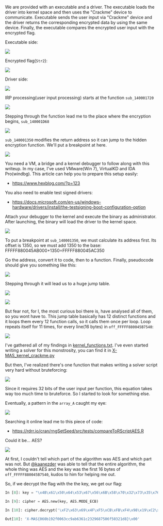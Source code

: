 We are provided with an executable and a driver. The executable loads the driver into kernel space and then uses the "Crackme" device to communicate. Executable sends the user input via "Crackme" device and the driver returns the corresponding encrypted data by using the same device. Finally, the executable compares the encrypted user input with the encrypted flag.

Executable side:

![](images/kernel1.png)

Encrypted flag(`Str2`):

![](images/kernel11.png)

Driver side:

![](images/kernel2.png)

IRP processing(user input processing) starts at the function `sub_140001720`

![](images/kernel3.png)

Stepping through the function lead me to the place where the encryption begins, `sub_140001D68`

![](images/kernel4.png)

`sub_140001350` modifies the return address so it can jump to the hidden encryption function. We'll put a breakpoint at here.

![](images/kernel5.png)

You need a VM, a bridge and a kernel debugger to follow along with this writeup. In my case, I've used VMware(Win 7), VirtualKD and IDA Pro(windbg). This article can help you to prepare this setup easily:
- https://www.hexblog.com/?p=123

You also need to enable test signed drivers:
- https://docs.microsoft.com/en-us/windows-hardware/drivers/install/the-testsigning-boot-configuration-option

Attach your debugger to the kernel and execute the binary as administrator. After launching, the binary will load the driver to the kernel space.

![](images/kernel6.png)

To put a breakpoint at `sub_140001350`, we must calculate its address first. Its offset is 1350, so we must add 1350 to the base: FFFFF880045AB000+1350=FFFFF880045AC350

Go the address, convert it to code, then to a function. Finally, pseudocode should give you something like this:

![](images/kernel7.png)

Stepping through it will lead us to a huge jump table.

![](images/kernel8.png)

![](images/kernel9.png)

But fear not, for I, the most curious boi there is, have analysed all of them, so you wont have to. This jump table basically has 12 distinct functions and it loops them every 12 function calls, so it calls them once per loop. Loop repeats itself for 11 times, for every line(16 bytes) in `off_FFFFF880045B7540`:

![](images/kernel10.png)

I've gathered all of my findings in [kernel_functions.txt](kernel_functions.txt). I've even started writing a solver for this monstrosity, you can find it in [X-MAS_kernel_crackme.py](X-MAS_kernel_crackme.py)

But then, I've realized there's one function that makes writing a solver script very hard without bruteforcing:

![](images/kernel12.png)

Since it requires 32 bits of the user input per function, this equation takes way too much time to bruteforce. So I started to look for something else.

Eventually, a pattern in the `array_A` caught my eye:

![](images/kernel13.png)

Searching it online lead me to this piece of code:
- https://rdrr.io/cran/rngSetSeed/src/tests/compareToRScriptAES.R

Could it be... AES?

![](images/kernel14.png)

At first, I couldn't tell which part of the algorithm was AES and which part was not. But [@kaanezder](https://twitter.com/kaanezder) was able to tell that the entire algorithm, the whole thing was AES and the key was the first 16 bytes of `off_FFFFF880045B7540`, kudos to him for helping me out.

So, if we decrypt the flag with the the key, we get our flag:
```python
In [8]: key = "\x4B\x61\x50\x64\x53\x67\x56\x6B\x58\x70\x32\x73\x35\x76\x38\x79"

In [9]: cipher = AES.new(key, AES.MODE_ECB)

In [10]: cipher.decrypt('\xF2\x63\x69\x4F\xF5\xCB\xFB\xF4\x98\x19\xC2\xFD\x39\xED\xF9\xCC\x5D\xEC\xD9\xEC\x66\xA5\x30\xD1\x82\x46\x7D\xA9\xFD\x5B\x3C\xBF\x1C\x3D\xBD\x70\x26\x00\x6A\x43\xC4\x0A\x47\x4C\xB7\x56\x2D\x50')

Out[10]: 'X-MAS{060b192f0063cc9ab6361c2329687506f50321d8}\x00'
```
